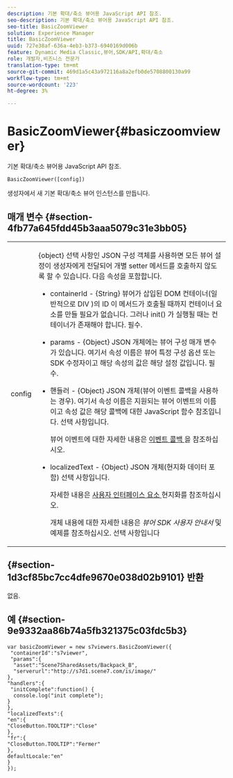 ```yaml
---
description: 기본 확대/축소 뷰어용 JavaScript API 참조.
seo-description: 기본 확대/축소 뷰어용 JavaScript API 참조.
seo-title: BasicZoomViewer
solution: Experience Manager
title: BasicZoomViewer
uuid: 727e38af-636a-4eb3-b373-6940169d006b
feature: Dynamic Media Classic,뷰어,SDK/API,확대/축소
role: 개발자,비즈니스 전문가
translation-type: tm+mt
source-git-commit: 469d1a5c43a972116a8a2efb0de5708800130a99
workflow-type: tm+mt
source-wordcount: '223'
ht-degree: 3%

---
```



# BasicZoomViewer{#basiczoomviewer}

기본 확대/축소 뷰어용 JavaScript API 참조.

`BasicZoomViewer([config])`

생성자에서 새 기본 확대/축소 뷰어 인스턴스를 만듭니다.

## 매개 변수 {#section-4fb77a645fdd45b3aaa5079c31e3bb05}

<table id="table_896DFF34A68A403DB93A6D597461A573"> 
 <tbody> 
  <tr> 
   <td colname="col1"> <p> <span class="codeph"> <span class="varname"> config  </span> </span> </p> </td> 
   <td colname="col2"> <p> <span class="codeph"> {object}  </span> 선택 사항인 JSON 구성 객체를 사용하면 모든 뷰어 설정이 생성자에게 전달되어 개별 setter 메서드를 호출하지 않도록 할 수 있습니다. 다음 속성을 포함합니다. </p> <p> 
     <ul id="ul_789DBD5B72ED4C80B685455B0D59494D"> 
      <li id="li_28FDCB53E4AD4097A51F21B876C18FB1"> <p> <span class="codeph"> containerId  </span> -  <span class="codeph"> {String}  </span> 뷰어가 삽입된 DOM 컨테이너(일반적으로  <span class="codeph"> DIV </span>)의 ID 이 메서드가 호출될 때까지 컨테이너 요소를 만들 필요가 없습니다. 그러나 <span class="codeph"> init() </span>가 실행될 때는 컨테이너가 존재해야 합니다. 필수. </p> </li> 
      <li id="li_FDE00392DC1544ABBDD75F81EF814EF2"> <p> <span class="codeph"> params  </span> -  <span class="codeph"> {Object}  </span> JSON 개체에는 뷰어 구성 매개 변수가 있습니다. 여기서 속성 이름은 뷰어 특정 구성 옵션 또는 SDK 수정자이고 해당 속성의 값은 해당 설정 값입니다. 필수. </p> </li> 
      <li id="li_C534D5091CDA4717BCC48E3EBBF09AB8"> <p> <span class="codeph"> 핸들러  </span> -  <span class="codeph"> {Object}  </span> JSON 개체(뷰어 이벤트 콜백을 사용하는 경우). 여기서 속성 이름은 지원되는 뷰어 이벤트의 이름이고 속성 값은 해당 콜백에 대한 JavaScript 함수 참조입니다. 선택 사항입니다. </p> <p>뷰어 이벤트에 대한 자세한 내용은 <a href="../../../c-html5-s7-aem-asset-viewers/c-html5-20-basic-zoom-viewer-about/c-html5-20-basic-zoom-viewer-event-callbacks.md#concept-8ba57cf86537401999514e1b221ec734" format="dita" scope="local"> 이벤트 콜백 </a>을 참조하십시오. </p> </li> 
      <li id="li_528FE03845F847E08F964E38D6AB6E86"> <p> <span class="codeph"> localizedText  </span> -  <span class="codeph"> {Object}  </span> JSON 개체(현지화 데이터 포함) 선택 사항입니다. </p> <p>자세한 내용은 <a href="../../../c-html5-s7-aem-asset-viewers/c-html5-20-basic-zoom-viewer-about/c-html5-20-basic-zoom-viewer-localization.md#concept-cbfc39344c494eb7b9f6a272cff0cc74" format="dita" scope="local"> 사용자 인터페이스 요소 </a> 현지화를 참조하십시오. </p> <p> 개체 내용에 대한 자세한 내용은 <i>뷰어 SDK 사용자 안내서</i> 및 예제를 참조하십시오. 선택 사항입니다 </p> </li> 
     </ul> </p> </td> 
  </tr> 
 </tbody> 
</table>

## {#section-1d3cf85bc7cc4dfe9670e038d02b9101} 반환

없음.

## 예 {#section-9e9332aa86b74a5fb321375c03fdc5b3}

```
var basicZoomViewer = new s7viewers.BasicZoomViewer({ 
 "containerId":"s7viewer", 
 "params":{ 
  "asset":"Scene7SharedAssets/Backpack_B", 
  "serverurl":"http://s7d1.scene7.com/is/image/" 
}, 
"handlers":{ 
 "initComplete":function() { 
  console.log("init complete"); 
} 
}, 
"localizedTexts":{ 
"en":{ 
"CloseButton.TOOLTIP":"Close" 
}, 
"fr":{ 
"CloseButton.TOOLTIP":"Fermer" 
}, 
defaultLocale:"en" 
} 
});
```

